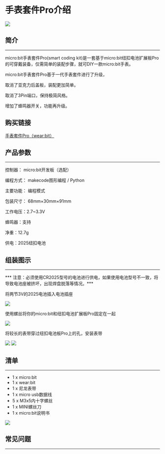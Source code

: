 ﻿# 手表套件Pro介绍

![](https://wiki-media-ef.oss-cn-hongkong.aliyuncs.com/docs/microbit/getting-started/microbit-smart-coding-kit/images/smart_coding_kit_00.jpg)

## 简介
---
micro:bit手表套件Pro(smart coding kit)是一套基于micro:bit纽扣电池扩展板Pro的可穿戴装备，仅需简单的装配步骤，就可DIY一款micro:bit手表。

micro:bit手表套件Pro基于一代手表套件进行了升级，

取消了亚克力后盖板，装配更加简单。

取消了3Pin端口，保持极简风格。

增加了蜂鸣器开关，功能再升级。

## 购买链接
[手表套件Pro（wear:bit）](https://item.taobao.com/item.htm?ft=t&id=582042009614)


## 产品参数
---
控制器： micro:bit开发板（选配）

编程方式： makecode图形编程 / Python

主要功能： 编程模式

包装尺寸： 68mm×30mm×91mm

工作电压：2.7~3.3V

蜂鸣器：支持

净重：12.7g

供电：2025纽扣电池


## 组装图示
---

*** 注意：必须使用CR2025型号的电池进行供电，如果使用电池型号不一致，将导致电池座被挤坏，出现焊盘脱落等情况。***

将两节3V的2025电池插入电池插座

![](https://wiki-media-ef.oss-cn-hongkong.aliyuncs.com/docs/microbit/getting-started/microbit-smart-coding-kit/images/smart_coding_kit_01.png)

使用螺丝将你的micro:bit和纽扣电池扩展板Pro固定在一起

![](https://wiki-media-ef.oss-cn-hongkong.aliyuncs.com/docs/microbit/getting-started/microbit-smart-coding-kit/images/smart_coding_kit_02.png)

将较长的表带穿过纽扣电池板Pro上的孔，安装表带

![](https://wiki-media-ef.oss-cn-hongkong.aliyuncs.com/docs/microbit/getting-started/microbit-smart-coding-kit/images/smart_coding_kit_03.png)
![](https://wiki-media-ef.oss-cn-hongkong.aliyuncs.com/docs/microbit/getting-started/microbit-smart-coding-kit/images/smart_coding_kit_04.png)



## 清单
---
- 1 x micro:bit
- 1 x wear:bit
- 1 x 尼龙表带
- 1 x micro usb数据线
- 5 x M3x5内十字螺丝
- 1 x MINI螺丝刀
- 1 x micro:bit说明书


![](https://wiki-media-ef.oss-cn-hongkong.aliyuncs.com/docs/microbit/getting-started/microbit-smart-coding-kit/images/smart_coding_kit_05.png)


## 常见问题
---
